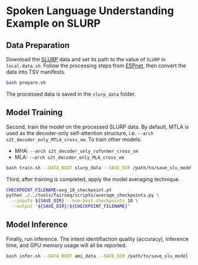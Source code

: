 # Spoken Language Understanding Example on SLURP

## Data Preparation
Download the [SLURP](https://github.com/pswietojanski/slurp) data and set its path to the value of `SLURP` in `local.data.sh`. 
Follow the processing steps from [ESPnet](https://github.com/espnet/espnet), then convert the data into TSV manifests.
```bash
bash prepare.sh
```
The processed data is saved in the `slurp_data` folder.

## Model Training
Second, train the model on the processed SLURP data. By default, MTLA is used as the decoder-only self-attention structure, i.e. `--arch s2t_decoder_only_MTLA_cross_xm`.
To train other models:
- MHA: `--arch s2t_decoder_only_roformer_cross_xm`
- MLA: `--arch s2t_decoder_only_MLA_cross_xm`
```bash
bash train.sh --DATA_ROOT slurp_data --SAVE_DIR /path/to/save_slu_model
```

Third, after training is completed, apply the model averaging technique.
```bash
CHECKPOINT_FILENAME=avg_10_checkpoint.pt
python ./../tools/fairseq/scripts/average_checkpoints.py \
  --inputs ${SAVE_DIR} --num-best-checkpoints 10 \
  --output "${SAVE_DIR}/${CHECKPOINT_FILENAME}"
```

## Model Inference
Finally, run inference. The intent identifiaction quality (accuracy), inference time, and GPU memory usage will all be reported.
```bash
bash infer.sh --DATA_ROOT ami_data --SAVE_DIR /path/to/save_slu_model
```
